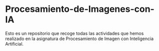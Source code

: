 # Procesamiento-de-Imagenes-con-IA
Esto es un repositorio que recoge todas las actividades que hemos realizado en la asignatura de Procesamiento de Imagen con Inteligencia Artificial. 
